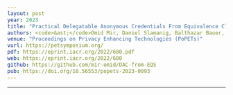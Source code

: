 ```yaml
---
layout: post
year: 2023
title: "Practical Delegatable Anonymous Credentials From Equivalence Class Signatures"
authors: <code>&ast;</code>Omid Mir, Daniel Slamanig, Balthazar Bauer, René Mayrhofer
venue: "Proceedings on Privacy Enhancing Technologies (PoPETs)"
vurl: https://petsymposium.org/
pdf: https://eprint.iacr.org/2022/680.pdf
web: https://eprint.iacr.org/2022/680
github: https://github.com/mir-omid/DAC-from-EQS
pub: https://doi.org/10.56553/popets-2023-0093
---
```



---


